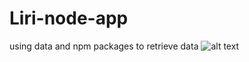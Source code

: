 # Liri-node-app
using data and npm packages to retrieve data
![alt text](https://raw.githubusercontent.com/snowghost24/Liri-node-app/master/nodepackages.gif)



